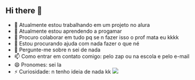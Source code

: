 ## Hi there 👋

- 🔭 Atualmente estou trabalhando em um projeto no alura 
- 🌱 Atualmente estou aprendendo a progamar
- 👯 Procuro colaborar em tudo pq se n fazer isso o prof mata eu kkkk
- 🤔 Estou procurando ajuda com nada fazer o que né
- 💬 Pergunte-me sobre n sei de nada 
- 📫 Como entrar em contato comigo: pelo zap ou na escola e pelo e-mail
- 😄 Pronomes: sei la
- ⚡ Curiosidade: n tenho ideia de nada kk
  ![](https://media1.tenor.com/m/F94FJukrCuwAAAAd/mad-mat-cat.gif)
